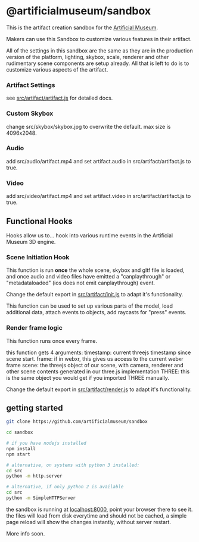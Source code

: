 # @artificialmuseum/sandbox

This is the artifact creation sandbox for the [Artificial Museum](https://artificialmuseum.com).

Makers can use this Sandbox to customize various features in their artifact.

All of the settings in this sandbox are the same as they are in the production version of the platform,
lighting, skybox, scale, renderer and other rudimentary scene components are setup already.
All that is left to do is to customize various aspects of the artifact.

### Artifact Settings
see [src/artifact/artifact.js](https://github.com/artificialmuseum/sandbox/blob/master/src/artifact/artifact.js) for detailed docs.

### Custom Skybox
change src/skybox/skybox.jpg to overwrite the default. max size is 4096x2048.

### Audio
add src/audio/artifact.mp4 and set artifact.audio in src/artifact/artifact.js to true.

### Video
add src/video/artifact.mp4 and set artifact.video in src/artifact/artifact.js to true.

## Functional Hooks

Hooks allow us to... hook into various runtime events in the Artificial Museum 3D engine.

### Scene Initiation Hook

This function is run **once** the whole scene, skybox and gltf file is loaded,
and once audio and video files have emitted a "canplaythrough" or "metadataloaded" (ios does not emit canplaythrough) event.

Change the default export in
[src/artifact/init.js](https://github.com/artificialmuseum/sandbox/blob/master/src/artifact/init.js)
to adapt it's functionality.

This function can be used to set up various parts of the model, load additional data, attach events to objects, add raycasts for "press" events.

### Render frame logic

This function runs once every frame.

this function gets 4 arguments:
timestamp: current threejs timestamp since scene start.
frame: if in webxr, this gives us access to the current webxr frame
scene: the threejs object of our scene, with camera, renderer and other scene contents generated in our three.js implementation
THREE: this is the same object you would get if you imported THREE manually.

Change the default export in
[src/artifact/render.js](https://github.com/artificialmuseum/sandbox/blob/master/src/artifact/render.js)
to adapt it's functionality.

## getting started

```bash
git clone https://github.com/artificialmuseum/sandbox

cd sandbox

# if you have nodejs installed
npm install
npm start

# alternative, on systems with python 3 installed:
cd src
python -m http.server

# alternative, if only python 2 is available
cd src
python -m SimpleHTTPServer
```

the sandbox is running at [localhost:8000](http://localhost:8000), point your browser there to see it.
the files will load from disk everytime and should not be cached,
a simple page reload will show the changes instantly, without server restart.

More info soon.
